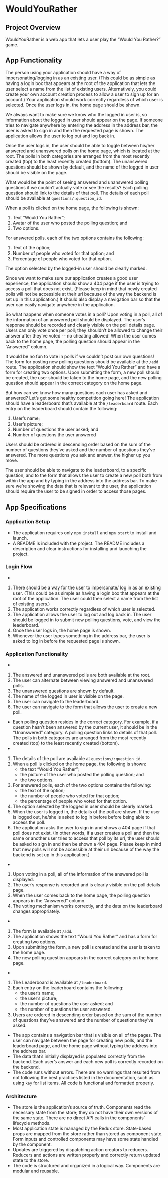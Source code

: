 # WouldYouRather
## Project Overview
WouldYouRather is a web app that lets a user play the “Would You Rather?” game.
## App Functionality
The person using your application should have a way of impersonating/logging in as an existing user. (This could be as simple as having a login box that appears at the root of the application that lets the user select a name from the list of existing users. Alternatively, you could create your own account creation process to allow a user to sign up for an account.) Your application should work correctly regardless of which user is selected. Once the user logs in, the home page should be shown.

We always want to make sure we know who the logged in user is, so information about the logged in user should appear on the page. If someone tries to navigate anywhere by entering the address in the address bar, the user is asked to sign in and then the requested page is shown. The application allows the user to log out and log back in.

Once the user logs in, the user should be able to toggle between his/her answered and unanswered polls on the home page, which is located at the root. The polls in both categories are arranged from the most recently created (top) to the least recently created (bottom). The unanswered questions should be shown by default, and the name of the logged in user should be visible on the page.

What would be the point of seeing answered and unanswered polling questions if we couldn’t actually vote or see the results? Each polling question should link to the details of that poll. The details of each poll should be available at ```questions/:question_id```.

When a poll is clicked on the home page, the following is shown:
1. Text “Would You Rather”;
2. Avatar of the user who posted the polling question; and
3. Two options.

For answered polls, each of the two options contains the following:
1. Text of the option;
2. Number of people who voted for that option; and
3. Percentage of people who voted for that option.

The option selected by the logged-in user should be clearly marked.

Since we want to make sure our application creates a good user experience, the application should show a 404 page if the user is trying to access a poll that does not exist. (Please keep in mind that newly created polls will not be accessible at their url because of the way the backend is set up in this application.) It should also display a navigation bar so that the user can easily navigate anywhere in the application.

So what happens when someone votes in a poll? Upon voting in a poll, all of the information of an answered poll should be displayed. The user’s response should be recorded and clearly visible on the poll details page. Users can only vote once per poll; they shouldn’t be allowed to change their answer after they’ve voted -- no cheating allowed! When the user comes back to the home page, the polling question should appear in the “Answered” column.

It would be no fun to vote in polls if we couldn’t post our own questions! The form for posting new polling questions should be available at the ```/add``` route. The application should show the text “Would You Rather” and have a form for creating two options. Upon submitting the form, a new poll should be created, the user should be taken to the home page, and the new polling question should appear in the correct category on the home page.

But how can we know how many questions each user has asked and answered? Let’s get some healthy competition going here! The application should have a leaderboard that’s available at the ```/leaderboard``` route. Each entry on the leaderboard should contain the following:
1. User’s name;
2. User’s picture;
3. Number of questions the user asked; and
4. Number of questions the user answered

Users should be ordered in descending order based on the sum of the number of questions they’ve asked and the number of questions they’ve answered. The more questions you ask and answer, the higher up you move.

The user should be able to navigate to the leaderboard, to a specific question, and to the form that allows the user to create a new poll both from within the app and by typing in the address into the address bar. To make sure we’re showing the data that is relevant to the user, the application should require the user to be signed in order to access those pages.
## App Specifications
### Application Setup
- The application requires only ```npm install``` and ```npm start``` to install and launch.
- A README is included with the project. The README includes a description and clear instructions for installing and launching the project.
### Login Flow
- 
1. There should be a way for the user to impersonate/ log in as an existing user. (This could be as simple as having a login box that appears at the root of the application. The user could then select a name from the list of existing users.)
2. The application works correctly regardless of which user is selected.
3. The application allows the user to log out and log back in. The user should be logged in to submit new polling questions, vote, and view the leaderboard.
4. Once the user logs in, the home page is shown.
5. Whenever the user types something in the address bar, the user is asked to log in before the requested page is shown.
### Application Functionality
- 
1. The answered and unanswered polls are both available at the root.
2. The user can alternate between viewing answered and unanswered polls.
3. The unanswered questions are shown by default.
4. The name of the logged in user is visible on the page.
5. The user can navigate to the leaderboard.
6. The user can navigate to the form that allows the user to create a new poll.
- Each polling question resides in the correct category. For example, if a question hasn’t been answered by the current user, it should be in the “Unanswered” category.
A polling question links to details of that poll.
The polls in both categories are arranged from the most recently created (top) to the least recently created (bottom).
- 
1. The details of the poll are available at ```questions/:question_id```.
2. When a poll is clicked on the home page, the following is shown:
   - the text “Would You Rather”;
   - the picture of the user who posted the polling question; and
   - the two options.
3. For answered polls, each of the two options contains the following:
   - the text of the option;
   - the number of people who voted for that option;
   - the percentage of people who voted for that option.
4. The option selected by the logged in user should be clearly marked.
5. When the user is logged in, the details of the poll are shown. If the user is logged out, he/she is asked to log in before before being able to access the poll.
6. The application asks the user to sign in and shows a 404 page if that poll does not exist. (In other words, if a user creates a poll and then the same or another user tries to access that poll by its url, the user should be asked to sign in and then be shown a 404 page. Please keep in mind that new polls will not be accessible at their url because of the way the backend is set up in this application.)
- 	
1. Upon voting in a poll, all of the information of the answered poll is displayed.
2. The user’s response is recorded and is clearly visible on the poll details page.
3. When the user comes back to the home page, the polling question appears in the “Answered” column.
4. The voting mechanism works correctly, and the data on the leaderboard changes appropriately.
- 
1. The form is available at ```/add```.
2. The application shows the text “Would You Rather” and has a form for creating two options.
3. Upon submitting the form, a new poll is created and the user is taken to the home page.
4. The new polling question appears in the correct category on the home page.
- 
1. The Leaderboard is available at ```/leaderboard```.
2. Each entry on the leaderboard contains the following:
   - the user’s name;
   - the user’s picture;
   - the number of questions the user asked; and
   - the number of questions the user answered.
3. Users are ordered in descending order based on the sum of the number of questions they’ve answered and the number of questions they’ve asked.
- The app contains a navigation bar that is visible on all of the pages.
The user can navigate between the page for creating new polls, and the leaderboard page, and the home page without typing the address into the address bar.
- The data that’s initially displayed is populated correctly from the backend.
Each user’s answer and each new poll is correctly recorded on the backend.
- The code runs without errors. There are no warnings that resulted from not following the best practices listed in the documentation, such as using ```key``` for list items. All code is functional and formatted properly.
### Architecture
- The store is the application’s source of truth.
Components read the necessary state from the store; they do not have their own versions of the same state.
There are no direct API calls in the components' lifecycle methods.
- Most application state is managed by the Redux store. State-based props are mapped from the store rather than stored as component state.
Form inputs and controlled components may have some state handled by the component.
- Updates are triggered by dispatching action creators to reducers.
Reducers and actions are written properly and correctly return updated state to the store.
- The code is structured and organized in a logical way.
Components are modular and reusable.